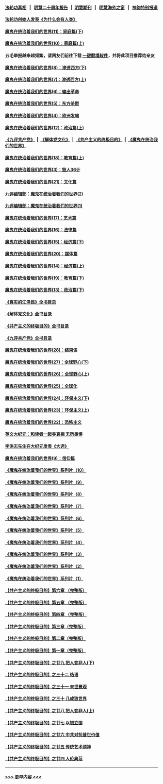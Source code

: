 #### [法轮功真相](https://github.com/gfw-breaker/truth/blob/master/README.md?t=0) &nbsp;&nbsp;|&nbsp;&nbsp; [明慧二十周年报告](https://github.com/gfw-breaker/mh-reports/blob/master/README.md?t=0) &nbsp;&nbsp;|&nbsp;&nbsp;[明慧期刊](https://github.com/gfw-breaker/mh-qikan) &nbsp;&nbsp;|&nbsp;&nbsp; [明慧海外之窗](https://github.com/gfw-breaker/mh-news/blob/master/README.md?t=0) &nbsp;&nbsp;|&nbsp;&nbsp; [神韵特别报道](https://github.com/gfw-breaker/mh-news/blob/master/shenyun.md?t=0)
#### [法轮功创始人发表《为什么会有人类》](../pages/nsc422/n13912117.md?t=02271243) 
#### [魔鬼在统治着我们的世界(11)：家庭篇(下)](../pages/nsc422/n10440961.md?t=02271243) 
#### [魔鬼在统治着我们的世界(10)：家庭篇(上)](../pages/nsc422/n10435448.md?t=02271243) 
#### 五毛举报越来越频繁，请网友们前往下载 [一键翻墙软件](https://github.com/gfw-breaker/ssr-accounts)，并将此项目推荐给亲友
#### [魔鬼在统治着我们的世界(8)：渗透西方(下)](../pages/nsc422/n10429603.md?t=02271243) 
#### [魔鬼在统治着我们的世界(7)：渗透西方(上)](../pages/nsc422/n10426013.md?t=02271243) 
#### [魔鬼在统治着我们的世界(6)：输出革命](../pages/nsc422/n10421536.md?t=02271243) 
#### [魔鬼在统治着我们的世界(5)：东方杀戮](../pages/nsc422/n10417707.md?t=02271243) 
#### [魔鬼在统治着我们的世界(4)：欧洲发端](../pages/nsc422/n10414890.md?t=02271243) 
#### [魔鬼在统治着我们的世界(12)：政治篇(上)](../pages/nsc422/n10444576.md?t=02271243) 
#### [《九评共产党》](https://github.com/begood0513/9ping.md/blob/master/README.md) &nbsp;|&nbsp; [《解体党文化》](../../../../jtdwh.md/blob/master/README.md)  &nbsp;|&nbsp; [《共产主义的终极目的》](../../../../gczydzjmd.md/blob/master/README.md) &nbsp;|&nbsp; [《魔鬼在统治我们的世界》](../../../../mgztzwmdsj.md/blob/master/README.md) 
#### [魔鬼在统治着我们的世界(18)：教育篇(上)](../pages/nsc422/n10526970.md?t=02271243) 
#### [魔鬼在统治着我们的世界(3)：毁人36计](../pages/nsc422/n10411583.md?t=02271243) 
#### [魔鬼在统治着我们的世界(21)：文化篇](../pages/nsc422/n10597706.md?t=02271243) 
#### [九评编辑部：魔鬼在统治着我们的世界(2)](../pages/nsc422/n10410036.md?t=02271243) 
#### [九评编辑部：魔鬼在统治着我们的世界(1)](../pages/nsc422/n10406825.md?t=02271243) 
#### [魔鬼在统治着我们的世界(17)：艺术篇](../pages/nsc422/n10499093.md?t=02271243) 
#### [魔鬼在统治着我们的世界(16)：法律篇](../pages/nsc422/n10485969.md?t=02271243) 
#### [魔鬼在统治着我们的世界(15)：经济篇(下)](../pages/nsc422/n10469975.md?t=02271243) 
#### [魔鬼在统治着我们的世界(20)：媒体篇](../pages/nsc422/n10586579.md?t=02271243) 
#### [魔鬼在统治着我们的世界(14)：经济篇(上)](../pages/nsc422/n10457370.md?t=02271243) 
#### [魔鬼在统治着我们的世界(19)：教育篇(下)](../pages/nsc422/n10564808.md?t=02271243) 
#### [魔鬼在统治着我们的世界(13)：政治篇(下)](../pages/nsc422/n10448270.md?t=02271243) 
#### [《真实的江泽民》全书目录](../pages/nsc422/n13721399.md?t=02271243) 
#### [《解体党文化》全书目录](../pages/nsc422/n13721157.md?t=02271243) 
#### [《共产主义的终极目的》全书目录](../pages/nsc422/n13721048.md?t=02271243) 
#### [《九评共产党》全书目录](../pages/nsc422/n13708085.md?t=02271243) 
#### [魔鬼在统治着我们的世界(28)：结束语](../pages/nsc422/n10936246.md?t=02271243) 
#### [魔鬼在统治着我们的世界(27)：全球野心(下)](../pages/nsc422/n10928319.md?t=02271243) 
#### [魔鬼在统治着我们的世界(26)：全球野心(上)](../pages/nsc422/n10900318.md?t=02271243) 
#### [魔鬼在统治着我们的世界(25)：全球化](../pages/nsc422/n10788205.md?t=02271243) 
#### [魔鬼在统治着我们的世界(24)：环保主义(下)](../pages/nsc422/n10695307.md?t=02271243) 
#### [魔鬼在统治着我们的世界(23)：环保主义(上)](../pages/nsc422/n10688613.md?t=02271243) 
#### [魔鬼在统治着我们的世界(22)：恐怖主义](../pages/nsc422/n10614727.md?t=02271243) 
#### [英文大纪元：和读者一起寻真相 无所畏惧](../pages/nsc422/n12542027.md?t=02271243) 
#### [李洪志先生在大纪元发表《大选》](../pages/nsc422/n12534746.md?t=02271243) 
#### [魔鬼在统治着我们的世界(9)：信仰篇](../pages/nsc422/n10432159.md?t=02271243) 
#### [《魔鬼在统治着我们的世界》系列片（10）](../pages/nsc422/n12292670.md?t=02271243) 
#### [《魔鬼在统治着我们的世界》系列片（9）](../pages/nsc422/n12290859.md?t=02271243) 
#### [《魔鬼在统治着我们的世界》系列片（8）](../pages/nsc422/n12287445.md?t=02271243) 
#### [《魔鬼在统治着我们的世界》系列片（7）](../pages/nsc422/n12283425.md?t=02271243) 
#### [《魔鬼在统治着我们的世界》系列片（6）](../pages/nsc422/n12282314.md?t=02271243) 
#### [《魔鬼在统治着我们的世界》系列片（5）](../pages/nsc422/n12281419.md?t=02271243) 
#### [《魔鬼在统治着我们的世界》系列片（4）](../pages/nsc422/n12274024.md?t=02271243) 
#### [《魔鬼在统治着我们的世界》系列片（3）](../pages/nsc422/n12271322.md?t=02271243) 
#### [《魔鬼在统治着我们的世界》系列片（2）](../pages/nsc422/n12269049.md?t=02271243) 
#### [《魔鬼在统治着我们的世界》系列片（1）](../pages/nsc422/n12267575.md?t=02271243) 
#### [【共产主义的终极目的】第六章 （完整版）](../pages/nsc422/n11428913.md?t=02271243) 
#### [【共产主义的终极目的】第五章 （完整版）](../pages/nsc422/n11428912.md?t=02271243) 
#### [【共产主义的终极目的】第四章 （完整版）](../pages/nsc422/n11428907.md?t=02271243) 
#### [【共产主义的终极目的】第三章（完整版）](../pages/nsc422/n11428848.md?t=02271243) 
#### [【共产主义的终极目的】第二章（完整版）](../pages/nsc422/n11428831.md?t=02271243) 
#### [【共产主义的终极目的】第一章（完整版）](../pages/nsc422/n11417651.md?t=02271243) 
#### [【共产主义的终极目的】之廿九 把人变非人(下)](../pages/nsc422/n11344140.md?t=02271243) 
#### [【共产主义的终极目的】之三十二 结语](../pages/nsc422/n11360535.md?t=02271243) 
#### [【共产主义的终极目的】之三十一 末世景观](../pages/nsc422/n11351129.md?t=02271243) 
#### [【共产主义的终极目的】之三十 几成狼世界](../pages/nsc422/n11348280.md?t=02271243) 
#### [【共产主义的终极目的】之廿八 把人变非人(上)](../pages/nsc422/n11340492.md?t=02271243) 
#### [【共产主义的终极目的】之廿七 以恨立国](../pages/nsc422/n11336944.md?t=02271243) 
#### [【共产主义的终极目的】之廿六 中共对抗普世价值](../pages/nsc422/n11324785.md?t=02271243) 
#### [【共产主义的终极目的】之廿五 传统艺术颂神](../pages/nsc422/n11296396.md?t=02271243) 
#### [【共产主义的终极目的】之廿四 人伦典范](../pages/nsc422/n11296397.md?t=02271243) 

----
#### [ >>> 更早内容 <<< ](../indexes/nsc422-earlier.md)
